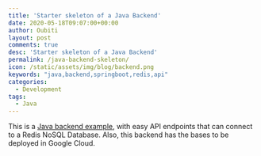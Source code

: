 ```yaml
---
title: 'Starter skeleton of a Java Backend'
date: 2020-05-18T09:07:00+00:00
author: Oubiti
layout: post
comments: true
desc: 'Starter skeleton of a Java Backend'
permalink: /java-backend-skeleton/
icon: /static/assets/img/blog/backend.png
keywords: "java,backend,springboot,redis,api"
categories:
  - Development
tags:
  - Java
---
```



This is a [Java backend example](https://github.com/srbarrios/springboot-redis-skeleton), with easy API endpoints that can connect to a Redis NoSQL Database. 
Also, this backend has the bases to be deployed in Google Cloud.
